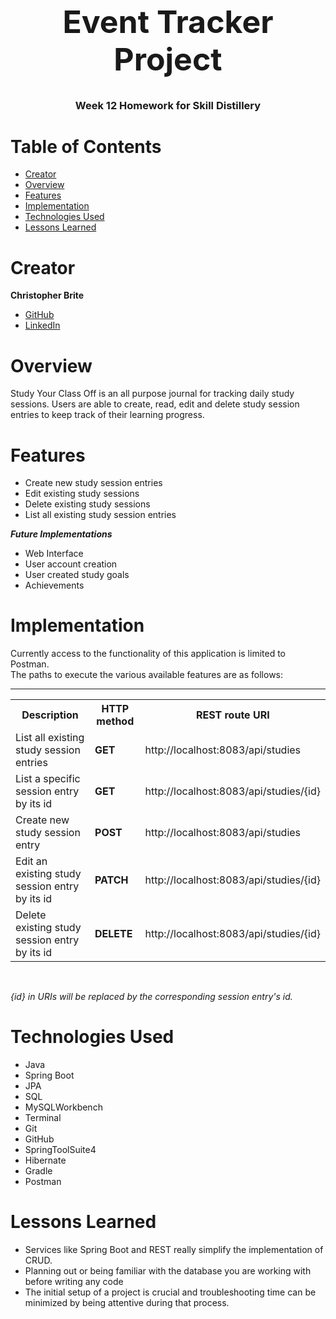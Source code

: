 <h1 align="center" style="font-size: 50px;">
Event Tracker Project
</h1>
<h3 align="center">
Week 12 Homework for Skill Distillery
</h3>

# Table of Contents
* <a href="#creator"> Creator</a>
* <a href="#overview"> Overview</a>
* <a href="#features"> Features</a>
* <a href="#implementation"> Implementation</a>
* <a href="#technologies-used"> Technologies Used</a>
* <a href="#lessons-learned"> Lessons Learned</a>

<h2 dir="auto">
<a id="creator" class="anchor" aria-hidden="true" href="#creator"></a>

# Creator
</h2>

<b>Christopher Brite</b>

* <a href="https://github.com/cmbrite">GitHub </a>
* <a href="www.linkedin.com/in/christopher-brite">LinkedIn </a>

<h2 dir="auto">
<a id="overview" class="anchor" aria-hidden="true" href="#overview"></a>

# Overview
</h2>

Study Your Class Off is an all purpose journal for tracking daily study sessions.  Users are able to create, read, edit and delete study session entries to keep track of their learning progress. 


<h2 dir="auto">
<a id="features" class="anchor" aria-hidden="true" href="#features"></a>

# Features
</h2>


* Create new study session entries
* Edit existing study sessions
* Delete existing study sessions
* List all existing study session entries


 <b><em>Future Implementations</em></b>

* Web Interface
* User account creation
* User created study goals
* Achievements


<h2 dir="auto">
<a id="implementation" class="anchor" aria-hidden="true" href="#implementation"></a>

# Implementation
</h2>

Currently access to the functionality of this application is limited to Postman. <br> The paths to execute the various available features are as follows:<hr>

<table>
  <tr>
    <th>Description</th>
    <th>HTTP method</th>
    <th>REST route URI</th>
  </tr>
  <tr>
    <td>List all existing study session entries</td>
    <td><b>GET</b></td>
    <td>http://localhost:8083/api/studies</td>
  </tr>
  <tr>
    <td>List a specific session entry by its id</td>
    <td><b>GET</b></td>
    <td>http://localhost:8083/api/studies/{id}</td>
  </tr>
  <tr>
    <td>Create new study session entry</td>
    <td><b>POST</b></td>
    <td>http://localhost:8083/api/studies</td>
  </tr>
  <tr>
    <td>Edit an existing study session entry by its id</td>
    <td><b>PATCH</b></td>
    <td>http://localhost:8083/api/studies/{id}</td>
  </tr>
  <tr>
    <td>Delete existing study session entry by its id</td>
    <td><b>DELETE</b></td>
    <td>http://localhost:8083/api/studies/{id}</td>
  </tr>
</table><br>

<em> {id} in URIs will be replaced by the corresponding session entry's id.</em> 

<h2 dir="auto">
<a id="technologies-used" class="anchor" aria-hidden="true" href="#technologies-used"></a>

# Technologies Used
</h2>

* Java
* Spring Boot
* JPA
* SQL
* MySQLWorkbench
* Terminal
* Git
* GitHub
* SpringToolSuite4
* Hibernate
* Gradle
* Postman


<h2 dir="auto">
<a id="lessons-learned" class="anchor" aria-hidden="true" href="#lessons-learned"></a>

# Lessons Learned
</h2>

* Services like Spring Boot and REST really simplify the implementation of CRUD. 
* Planning out or being familiar with the database you are working with before writing any code 
* The initial setup of a project is crucial and troubleshooting time can be minimized by being attentive during that process. 


